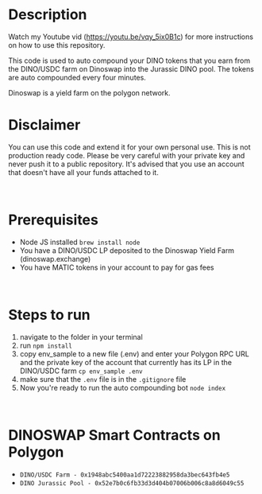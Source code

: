 # Description
Watch my Youtube vid (https://youtu.be/vqy_5ix0B1c) for more instructions on how to use this repository.

This code is used to auto compound your DINO tokens that you earn from the DINO/USDC farm on Dinoswap into the Jurassic DINO pool. The tokens are auto compounded every four minutes.

Dinoswap is a yield farm on the polygon network.



# Disclaimer
You can use this code and extend it for your own personal use.
This is not production ready code.
Please be very careful with your private key and never push it to a public repository. It's advised that you use an account that doesn't have all your funds attached to it. 

<br>

# Prerequisites
- Node JS installed `brew install node`
- You have a DINO/USDC LP deposited to the Dinoswap Yield Farm (dinoswap.exchange)
- You have MATIC tokens in your account to pay for gas fees 

<br>

# Steps to run
1. navigate to the folder in your terminal
2. run `npm install`
3. copy env_sample to a new file (.env) and enter your Polygon RPC URL and the private key of the account that currently has its LP in the DINO/USDC farm `cp env_sample .env`
4. make sure that the `.env` file is in the `.gitignore` file
5. Now you're ready to run the auto compounding bot `node index`

<br>

# DINOSWAP Smart Contracts on Polygon
- `DINO/USDC Farm - 0x1948abc5400aa1d72223882958da3bec643fb4e5`
- `DINO Jurassic Pool - 0x52e7b0c6fb33d3d404b07006b006c8a8d6049c55`
